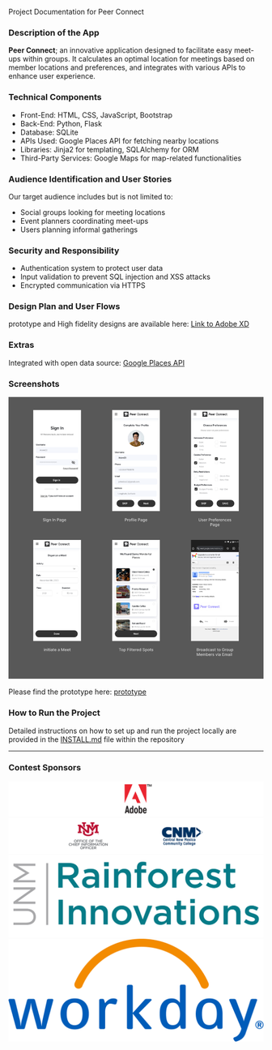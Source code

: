  Project Documentation for Peer Connect


### Description of the App
**Peer Connect**; an innovative application designed to facilitate easy meet-ups within groups. It calculates an optimal location for meetings based on member locations and preferences, and integrates with various APIs to enhance user experience.


### Technical Components
- Front-End: HTML, CSS, JavaScript, Bootstrap
- Back-End: Python, Flask
- Database: SQLite
- APIs Used: Google Places API for fetching nearby locations
- Libraries: Jinja2 for templating, SQLAlchemy for ORM
- Third-Party Services: Google Maps for map-related functionalities

### Audience Identification and User Stories
Our target audience includes but is not limited to:

- Social groups looking for meeting locations
- Event planners coordinating meet-ups
- Users planning informal gatherings


### Security and Responsibility
- Authentication system to protect user data
- Input validation to prevent SQL injection and XSS attacks
- Encrypted communication via HTTPS

### Design Plan and User Flows
prototype and High fidelity designs are available here: [Link to Adobe XD](https://xd.adobe.com/view/195e26ca-f45c-46eb-a256-67380c655524-4c0d/)

### Extras
Integrated with open data source: [Google Places API](https://developers.google.com/maps/documentation/places/web-service/overview)


### Screenshots
![Demo files](app/static/images/peerConnect01.png)

Please find the prototype here: [prototype](https://xd.adobe.com/view/195e26ca-f45c-46eb-a256-67380c655524-4c0d/)


### How to Run the Project
Detailed instructions on how to set up and run the project locally are provided in the [INSTALL.md](INSTALL.md) file within the repository

------
### Contest Sponsors
![Adobe XD](app/static/images/adobe.png) 
![Alt](app/static/images/sp2.png)
![Alt](app/static/images/sp3.png) 
![Alt](app/static/images/sp4.png) 
